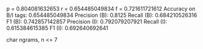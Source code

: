 p = 0.804081632653 r = 0.654485049834 f = 0.721611721612
Accuracy on B/I tags: 0.654485049834
Precision (B): 0.8125
Recall (B): 0.684210526316
F1 (B): 0.742857142857
Precision (I): 0.792079207921
Recall (I): 0.615384615385
F1 (I): 0.692640692641

char ngrams, n <= 7
